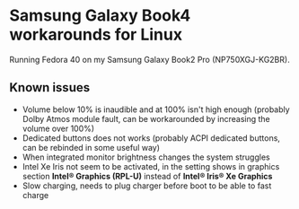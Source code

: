 # Samsung Galaxy Book4 workarounds for Linux

Running Fedora 40 on my Samsung Galaxy Book2 Pro (NP750XGJ-KG2BR).

## Known issues

- Volume below 10% is inaudible and at 100% isn't high enough (probably Dolby Atmos module fault, can be workarounded by increasing the volume over 100%)
- Dedicated buttons does not works (probably ACPI dedicated buttons, can be rebinded in some useful way)
- When integrated monitor brightness changes the system struggles
- Intel Xe Iris not seem to be activated, in the setting shows in graphics section **Intel® Graphics (RPL-U)** instead of **Intel® Iris® Xe Graphics**
- Slow charging, needs to plug charger before boot to be able to fast charge
